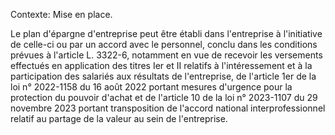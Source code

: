 Contexte: Mise en place.

Le plan d'épargne d'entreprise peut être établi dans l'entreprise à l'initiative de celle-ci ou par un accord avec le personnel, conclu dans les conditions prévues à l'article L. 3322-6, notamment en vue de recevoir les versements effectués en application des titres Ier et II relatifs à l'intéressement et à la participation des salariés aux résultats de l'entreprise, de l'article 1er de la loi n° 2022-1158 du 16 août 2022 portant mesures d'urgence pour la protection du pouvoir d'achat et de l'article 10 de la loi n° 2023-1107 du 29 novembre 2023 portant transposition de l'accord national interprofessionnel relatif au partage de la valeur au sein de l'entreprise.